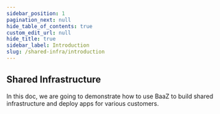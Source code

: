```yaml
---
sidebar_position: 1
pagination_next: null
hide_table_of_contents: true
custom_edit_url: null
hide_title: true
sidebar_label: Introduction
slug: /shared-infra/introduction
---
```


## Shared Infrastructure

In this doc, we are going to demonstrate how to use BaaZ to build shared infrastructure and deploy apps for various customers.
